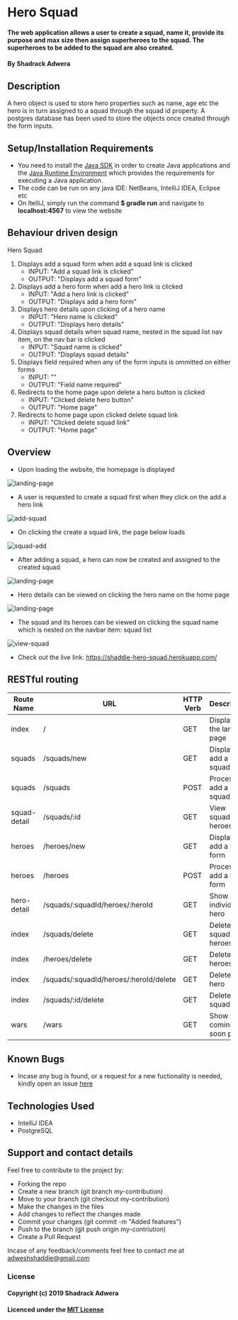 # Hero Squad

#### The web application allows a user to create a squad, name it, provide its purpose and max size then assign superheroes to the squad. The superheroes to be added to the squad are also created.

#### By Shadrack Adwera

## Description

A hero object is used to store hero properties such as name, age etc the hero is in turn assigned to a squad through the squad id property. A postgres database has been used to store the objects once created through the form inputs.

## Setup/Installation Requirements

* You need to install the [Java SDK](https://sdkman.io/install) in order to create Java applications and the [Java Runtime Environment](https://sdkman.io/usage) which provides the requirements for executing a Java application.
* The code can be run on any java IDE: NetBeans, IntelliJ IDEA, Eclipse etc
* On ItelliJ, simply run the command **$ gradle run** and navigate to **localhost:4567** to view the website

## Behaviour driven design

Hero Squad

1. Displays add a squad form when add a squad link is clicked
    * INPUT: "Add a squad link is clicked"
    * OUTPUT: "Displays add a squad form"
2. Displays add a hero form when add a hero link is clicked
    * INPUT: "Add a hero link is clicked"
    * OUTPUT: "Displays add a hero form"
3. Displays hero details upon clicking of a hero name
    * INPUT: "Hero name is clicked"
    * OUTPUT: "Displays hero details"
4. Displays squad details when squad name, nested in the squad list nav item, on the nav bar is clicked
    * INPUT: "Squad name is clicked"
    * OUTPUT: "Displays squad details"
5. Displays field required when any of the form inputs is ommitted on either forms
    * INPUT: ""
    * OUTPUT: "Field name required"
6. Redirects to the home page upon delete a hero button is clicked
    * INPUT: "Clicked delete hero button"
    * OUTPUT: "Home page"
7. Redirects to home page upon clicked delete squad link
    * INPUT: "Clicked delete squad link"
    * OUTPUT: "Home page"

## Overview

* Upon loading the website, the homepage is displayed

![landing-page](src/main/resources/public/images/readme1.png)

* A user is requested to create a squad first when they click on the add a hero link

![add-squad](src/main/resources/public/images/readme2.png)

* On clicking the create a squad link, the page below loads

![squad-add](src/main/resources/public/images/readme3.png)

* After adding a squad, a hero can now be created and assigned to the created squad

![landing-page](src/main/resources/public/images/readme5.png)

* Hero details can be viewed on clicking the hero name on the home page

![landing-page](src/main/resources/public/images/readme6.png)

* The squad and its heroes can be viewed on clicking the squad name which is nested on the navbar item: squad list

![view-squad](src/main/resources/public/images/readme7.png)

* Check out the live link: <https://shaddie-hero-squad.herokuapp.com/>

## RESTful routing

| Route Name  | URL                                   | HTTP Verb     | Description                 |
|---          |---                                    |---            |---                          |
| index       | /                                     | GET           | Displays the landing page   |
| squads      | /squads/new                           | GET           | Displays add a squad form   |
| squads      | /squads                               | POST          | Process add a squad form    |
| squad-detail| /squads/:id                           | GET           | View squads and heroes      |
| heroes      | /heroes/new                           | GET           | Displays add a hero form    |
| heroes      | /heroes                               | POST          | Process add a hero form     |
| hero-detail | /squads/:squadId/heroes/:heroId       | GET           | Show an individual hero     |
| index       | /squads/delete                        | GET           | Delete all squads and heroes|
| index       | /heroes/delete                        | GET           | Delete all heroes           |
| index       | /squads/:squadId/heroes/:heroId/delete| GET           | Delete a hero               |
|  index      | /squads/:id/delete                    | GET           | Delete a squad              |
| wars        | /wars                                 | GET           | Show the coming soon page   |

## Known Bugs

* Incase any bug is found, or a request for a new fuctionality is needed, kindly open an issue [here](https://github.com/ShadrackAdwera/HeroSquad/issues)


## Technologies Used

* IntelliJ IDEA
* PostgreSQL

## Support and contact details

Feel free to contribute to the project by:

* Forking the repo
* Create a new branch (git branch my-contribution)
* Move to your branch (git checkout my-contribution)
* Make the changes in the files
* Add changes to reflect the changes made
* Commit your changes (git commit -m "Added features")
* Push to the branch (git push origin my-contriution)
* Create a Pull Request

Incase of any feedback/comments feel free to contact me at adweshshaddie@gmail.com

### License

#### Copyright (c) 2019 Shadrack Adwera

#### Licenced under the [MIT License](LICENSE)

